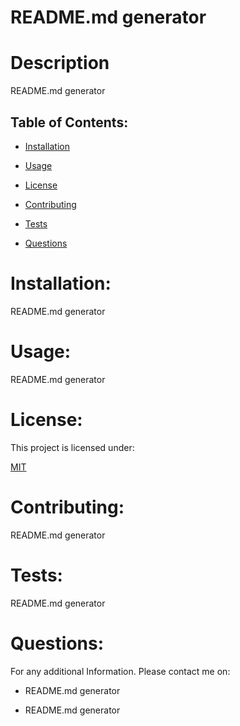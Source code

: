   

# README.md generator      

# Description

README.md generator
  
## Table of Contents:
  
* [Installation](#Installation)

* [Usage](#Usage)

* [License](#License)

* [Contributing](#Contributing)

* [Tests](#Tests)

* [Questions](#Questions)
  
# Installation:
  
README.md generator
  
# Usage:

README.md generator
  
# License:
  
This project is licensed under:
    
[MIT](https://opensource.org/licenses/MIT)

# Contributing:
  
README.md generator
  
# Tests:
  
README.md generator
  
# Questions:
  
For any additional Information. Please contact me on:

* README.md generator
  
* README.md generator